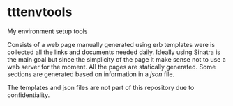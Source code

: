 # tttenvtools
My environment setup tools

Consists of a web page manually generated using erb templates were is collected all the links and documents needed daily.
Ideally using Sinatra is the main goal but since the simplicity of the page it make sense not to use a web server for the moment. All the pages are statically generated.
Some sections are generated based on information in a _json_ file.

The templates and json files are not part of this repository due to confidentiality.
